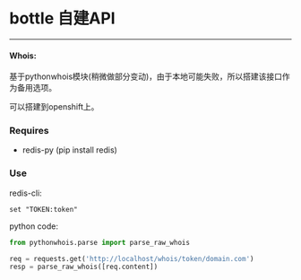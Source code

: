 bottle 自建API
==================
------------------

#### Whois: ####

基于pythonwhois模块(稍微做部分变动)，由于本地可能失败，所以搭建该接口作为备用选项。

可以搭建到openshift上。


### Requires ###

* redis-py (pip install redis)


### Use ###
redis-cli:
``` shell 
set "TOKEN:token"
```

python code:
``` python
from pythonwhois.parse import parse_raw_whois

req = requests.get('http://localhost/whois/token/domain.com') 
resp = parse_raw_whois([req.content])

```
